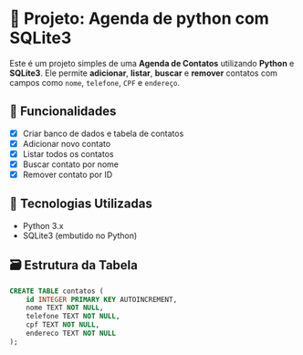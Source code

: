 # 📒 Projeto: Agenda de python com SQLite3

Este é um projeto simples de uma **Agenda de Contatos** utilizando **Python** e **SQLite3**. Ele permite **adicionar**, **listar**, **buscar** e **remover** contatos com campos como `nome`, `telefone`, `CPF` e `endereço`.

## 📌 Funcionalidades

- [x] Criar banco de dados e tabela de contatos
- [x] Adicionar novo contato
- [x] Listar todos os contatos
- [x] Buscar contato por nome
- [x] Remover contato por ID

## 🧰 Tecnologias Utilizadas

- Python 3.x
- SQLite3 (embutido no Python)

## 🗃️ Estrutura da Tabela

```sql
CREATE TABLE contatos (
    id INTEGER PRIMARY KEY AUTOINCREMENT,
    nome TEXT NOT NULL,
    telefone TEXT NOT NULL,
    cpf TEXT NOT NULL,
    endereco TEXT NOT NULL
);

 
 
